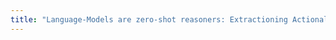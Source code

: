 ```yaml
---
title: "Language-Models are zero-shot reasoners: Extractioning Actional Knowledge for Embodied Agents"
---
```

